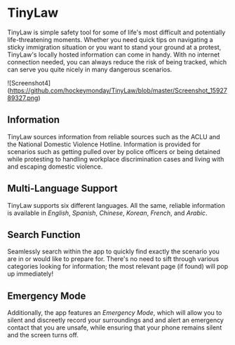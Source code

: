 # TinyLaw

TinyLaw is simple safety tool for some of life's most difficult and potentially life-threatening moments. Whether you need quick tips on navigating a sticky immigration situation or you want to stand your ground at a protest, TinyLaw's locally hosted information can come in handy. With no internet connection needed, you can always reduce the risk of being tracked, which can serve you quite nicely in many dangerous scenarios.

![Screenshot4]
(https://github.com/hockeymonday/TinyLaw/blob/master/Screenshot_1592789327.png)

## Information
TinyLaw sources information from reliable sources such as the ACLU and the National Domestic Violence Hotline. Information is provided for scenarios such as getting pulled over by police officers or being detained while protesting to handling workplace discrimination cases and living with and escaping domestic violence.

## Multi-Language Support

TinyLaw supports six different languages. All the same, reliable information is available in _English_, _Spanish_, _Chinese_, _Korean_, _French_, and _Arabic_.

## Search Function
Seamlessly search within the app to quickly find exactly the scenario you are in or would like to prepare for. There's no need to sift through various categories looking for information; the most relevant page (if found) will pop up immediately!

## Emergency Mode
Additionally, the app features an _Emergency Mode_, which will allow you to silent and discreetly record your surroundings and and alert an emergency contact that you are unsafe, while ensuring that your phone remains silent and the screen turns off. 
